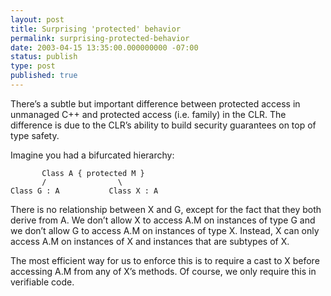 ```yaml
---
layout: post
title: Surprising 'protected' behavior
permalink: surprising-protected-behavior
date: 2003-04-15 13:35:00.000000000 -07:00
status: publish
type: post
published: true
---
```


There’s a subtle but important difference between protected access in unmanaged C++ and protected access (i.e. family) in the CLR.  The difference is due to the CLR’s ability to build security guarantees on top of type safety.

Imagine you had a bifurcated hierarchy:

```
       Class A { protected M }
       /                \
Class G : A           Class X : A
```

There is no relationship between X and G, except for the fact that they both derive from A.  We don’t allow X to access A.M on instances of type G and we don’t allow G to access A.M on instances of type X.  Instead, X can only access A.M on instances of X and instances that are subtypes of X.

The most efficient way for us to enforce this is to require a cast to X before accessing A.M from any of X’s methods.  Of course, we only require this in verifiable code.
